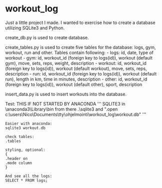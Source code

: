 # workout_log
Just a little project I made. I wanted to exercise how to create a database utilizing SQLite3 and Python.

create_db.py is used to create database.

create_tables.py is used to create five tables for the database: logs, gym, workout, run and other.
Tables contain following:
    - logs: id, date, type of workout
    - gym: id, workout_id (foreign key to logs(id)), workout (default gym), move, sets, reps, weight, description
    - workout: id, workout_id (foreign key to logs(id)), workout (default workout), move, sets, reps, description
    - run: id, workout_id (foreign key to logs(id)), workout (default run), length in km, time in minutes, description
    - other: id, workout_id (foreign key to logs(id)), workout (default other), sport, description

insert_data.py is used to insert workouts into the database.

Test:
    THIS IF NOT STARTED BY ANACONDA
    '''
    SQLITE3 in \anaconda3\Library\bin
    from there .\sqlite3 and ".open c:\\users\\Nico\\Documents\\tty\\ohjelmointi\\workout_log\\workout.db"
    '''

    Easier with anaconda:
    sqlite3 workout.db

    check tables:
    .tables

    styling, optional:
    {
    .header on
    .mode column
    }

    And see all the logs:
    SELECT * FROM logs;
